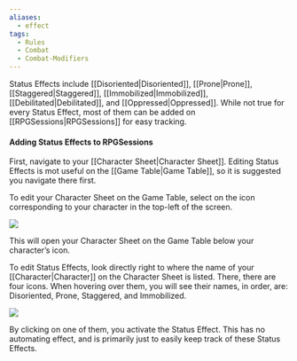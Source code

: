 ```yaml
---
aliases:
  - effect
tags:
  - Rules
  - Combat
  - Combat-Modifiers
---
```

Status Effects include [[Disoriented|Disoriented]], [[Prone|Prone]], [[Staggered|Staggered]], [[Immobilized|Immobilized]], [[Debilitated|Debilitated]], and [[Oppressed|Oppressed]]. While not true for every Status Effect, most of them can be added on [[RPGSessions|RPGSessions]] for easy tracking.

#### Adding Status Effects to RPGSessions
First, navigate to your [[Character Sheet|Character Sheet]]. Editing Status Effects is mot useful on the [[Game Table|Game Table]], so it is suggested you navigate there first.

To edit your Character Sheet on the Game Table, select on the icon corresponding to your character in the top-left of the screen.

![](https://i.imgur.com/eNF9hqR.png)

This will open your Character Sheet on the Game Table below your character’s icon. 

To edit Status Effects, look directly right to where the name of your [[Character|Character]] on the Character Sheet is listed. There, there are four icons. When hovering over them, you will see their names, in order, are: Disoriented, Prone, Staggered, and Immobilized.

![](https://i.imgur.com/mdcTs6R.png)

By clicking on one of them, you activate the Status Effect. This has no automating effect, and is primarily just to easily keep track of these Status Effects.
